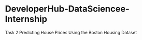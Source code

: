 # DeveloperHub-DataSciencee-Internship
Task 2 Predicting House Prices Using the Boston Housing Dataset
